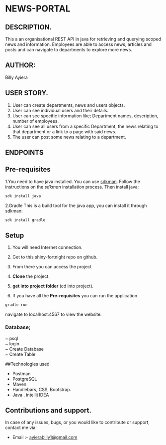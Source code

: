 # NEWS-PORTAL

## DESCRIPTION.

This a an organisational REST API in java for retrieving and querying scoped news and information. Employees are able to access news, articles and posts and can navigate to departments to explore more news.

## AUTHOR: 
Billy Ayiera

## USER STORY.
1. User can create departments, news and users objects.
2. User can see individual users and their details.
3. User can see specific information like; Department names, description, number of employees.
4. User can see all users from a specific Department, the news relating to that department or a link to a page with said news. 
5. The user can post some news relating to a department.

## ENDPOINTS

## Pre-requisites
1.You need to have java installed. You can use [sdkman](https://sdkman.io/).
Follow the instructions on the _sdkman_ installation process. Then install java:
 ```bash
sdk install java
 ```

2.Gradle
This is a build tool for the java app, you can install it through sdkman:
```bash
sdk install gradle
```
## Setup
1. You will need Internet connection.

2. Get to this shiny-fortnight repo on github.

3. From there you can access the project

4. **Clone** the project.

5. **get into project folder** (cd into project).

6. If you have all the **Pre-requisites** you can run the application.
 ``` bash
gradle run
 ```
navigate to localhost:4567 to view the website.

### Database;
~ psql <br>
~ login <br>
~ Create Database <br>
~ Create Table

##Technologies used
- Postman
- PostgreSQL
- Maven
- Handlebars, CSS, Bootstrap.
- Java , intellij IDEA

## Contributions and support.
In case of any issues, bugs, or you would like to contribute or support, contact me via: 
- Email :- ayierabilly1@gmail.com